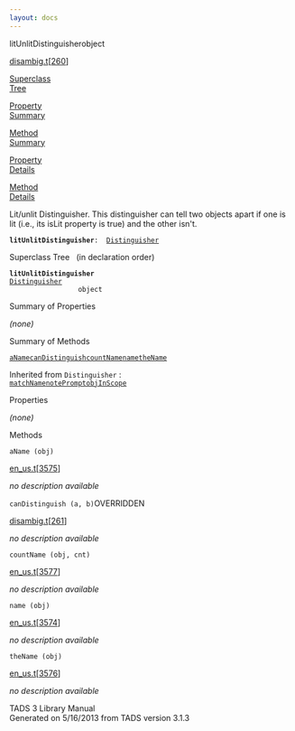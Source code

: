 ```yaml
---
layout: docs
---
```

<span class="title">litUnlitDistinguisher</span><span class="type">object</span>

[disambig.t](../file/disambig.t.html)\[[260](../source/disambig.t.html#260)\]

[Superclass  
Tree](#_SuperClassTree_)

[Property  
Summary](#_PropSummary_)

[Method  
Summary](#_MethodSummary_)

[Property  
Details](#_Properties_)

[Method  
Details](#_Methods_)



Lit/unlit Distinguisher. This distinguisher can tell two objects apart
if one is lit (i.e., its isLit property is true) and the other isn't.

**`litUnlitDistinguisher`**` :   `[`Distinguisher`](../object/Distinguisher.html)



<span id="_SuperClassTree_"></span>



<span class="hdln">Superclass Tree</span>   (in declaration order)



**`litUnlitDistinguisher`**  
[`Distinguisher`](../object/Distinguisher.html)  
`                 object`  
<span id="_PropSummary_"></span>



<span class="hdln">Summary of Properties</span>  







*(none)* <span id="_MethodSummary_"></span>



<span class="hdln">Summary of Methods</span>  



[`aName`](#aName)[`canDistinguish`](#canDistinguish)[`countName`](#countName)[`name`](#name)[`theName`](#theName)

Inherited from `Distinguisher` :  
[`matchName`](../object/Distinguisher.html#matchName)[`notePrompt`](../object/Distinguisher.html#notePrompt)[`objInScope`](../object/Distinguisher.html#objInScope)

<span id="_Properties_"></span>



<span class="hdln">Properties</span>  



*(none)* <span id="_Methods_"></span>



<span class="hdln">Methods</span>  



<span id="aName"></span>

`aName (obj)`

[en_us.t](../file/en_us.t.html)\[[3575](../source/en_us.t.html#3575)\]



*no description available*



<span id="canDistinguish"></span>

`canDistinguish (a, b)`<span class="rem">OVERRIDDEN</span>

[disambig.t](../file/disambig.t.html)\[[261](../source/disambig.t.html#261)\]



*no description available*



<span id="countName"></span>

`countName (obj, cnt)`

[en_us.t](../file/en_us.t.html)\[[3577](../source/en_us.t.html#3577)\]



*no description available*



<span id="name"></span>

`name (obj)`

[en_us.t](../file/en_us.t.html)\[[3574](../source/en_us.t.html#3574)\]



*no description available*



<span id="theName"></span>

`theName (obj)`

[en_us.t](../file/en_us.t.html)\[[3576](../source/en_us.t.html#3576)\]



*no description available*





TADS 3 Library Manual  
Generated on 5/16/2013 from TADS version 3.1.3


